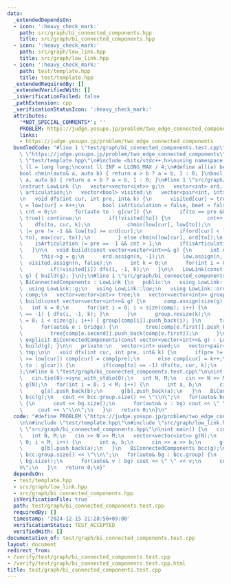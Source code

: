 ```yaml
---
data:
  _extendedDependsOn:
  - icon: ':heavy_check_mark:'
    path: src/graph/bi_connected_components.hpp
    title: src/graph/bi_connected_components.hpp
  - icon: ':heavy_check_mark:'
    path: src/graph/low_link.hpp
    title: src/graph/low_link.hpp
  - icon: ':heavy_check_mark:'
    path: test/template.hpp
    title: test/template.hpp
  _extendedRequiredBy: []
  _extendedVerifiedWith: []
  _isVerificationFailed: false
  _pathExtension: cpp
  _verificationStatusIcon: ':heavy_check_mark:'
  attributes:
    '*NOT_SPECIAL_COMMENTS*': ''
    PROBLEM: https://judge.yosupo.jp/problem/two_edge_connected_components
    links:
    - https://judge.yosupo.jp/problem/two_edge_connected_components
  bundledCode: "#line 1 \"test/graph/bi_connected_components.test.cpp\"\n#define PROBLEM\
    \ \"https://judge.yosupo.jp/problem/two_edge_connected_components\"\n\n#line 1\
    \ \"test/template.hpp\"\n#include <bits/stdc++.h>\nusing namespace std;\nusing\
    \ ll = long long;\nconst ll INF = LLONG_MAX / 4;\n#define all(a) begin(a), end(a)\n\
    bool chmin(auto& a, auto b) { return a > b ? a = b, 1 : 0; }\nbool chmax(auto&\
    \ a, auto b) { return a < b ? a = b, 1 : 0; }\n#line 1 \"src/graph/low_link.hpp\"\
    \nstruct LowLink {\n   vector<vector<int>> g;\n   vector<int> ord, low;\n   vector<int>\
    \ articulation;\n   vector<bool> visited;\n   vector<pair<int, int>> bridge;\n\
    \n   void dfs(int cur, int pre, int& k) {\n      visited[cur] = true;\n      ord[cur]\
    \ = low[cur] = k++;\n      bool isArticulation = false, beet = false;\n      int\
    \ cnt = 0;\n      for(auto to : g[cur]) {\n         if(to == pre && !exchange(beet,\
    \ true)) continue;\n         if(!visited[to]) {\n            cnt++;\n        \
    \    dfs(to, cur, k);\n            chmin(low[cur], low[to]);\n            isArticulation\
    \ |= pre != -1 && low[to] >= ord[cur];\n            if(ord[cur] < low[to]) bridge.emplace_back(min(cur,\
    \ to), max(cur, to));\n         } else chmin(low[cur], ord[to]);\n      }\n  \
    \    isArticulation |= pre == -1 && cnt > 1;\n      if(isArticulation) articulation.push_back(cur);\n\
    \   }\n\n   void build(const vector<vector<int>>& g) {\n      int n = g.size();\n\
    \      this->g = g;\n      ord.assign(n, -1);\n      low.assign(n, -1);\n    \
    \  visited.assign(n, false);\n      int k = 0;\n      for(int i = 0; i < n; i++)\n\
    \         if(!visited[i]) dfs(i, -1, k);\n   }\n\n   LowLink(const vector<vector<int>>&\
    \ g) { build(g); }\n};\n#line 1 \"src/graph/bi_connected_components.hpp\"\nstruct\
    \ BiConnectedComponents : LowLink {\n   public:\n   using LowLink::bridge;\n \
    \  using LowLink::g;\n   using LowLink::low;\n   using LowLink::ord;\n\n   vector<int>\
    \ comp;\n   vector<vector<int>> tree;\n   vector<vector<int>> group;\n\n   void\
    \ build(const vector<vector<int>>& g) {\n      comp.assign(size(g), -1);\n   \
    \   int k = 0;\n      for(int i = 0; i < size(comp); i++) {\n         if(comp[i]\
    \ == -1) { dfs(i, -1, k); }\n      }\n      group.resize(k);\n      for(int i\
    \ = 0; i < size(g); i++) { group[comp[i]].push_back(i); }\n      tree.resize(k);\n\
    \      for(auto& e : bridge) {\n         tree[comp[e.first]].push_back(comp[e.second]);\n\
    \         tree[comp[e.second]].push_back(comp[e.first]);\n      }\n   }\n\n  \
    \ explicit BiConnectedComponents(const vector<vector<int>>& g) : LowLink(g) {\
    \ build(g); }\n\n   private:\n   vector<int> used;\n   vector<pair<int, int>>\
    \ tmp;\n\n   void dfs(int cur, int pre, int& k) {\n      if(pre != -1 && ord[pre]\
    \ >= low[cur]) comp[cur] = comp[pre];\n      else comp[cur] = k++;\n      for(auto\
    \ to : g[cur]) {\n         if(comp[to] == -1) dfs(to, cur, k);\n      }\n   }\n\
    };\n#line 6 \"test/graph/bi_connected_components.test.cpp\"\n\nint main() {\n\
    \   cin.tie(0)->sync_with_stdio(0);\n   int N, M;\n   cin >> N >> M;\n   vector<vector<int>>\
    \ g(N);\n   for(int i = 0; i < M; i++) {\n      int a, b;\n      cin >> a >> b;\n\
    \      g[a].push_back(b);\n      g[b].push_back(a);\n   }\n   BiConnectedComponents\
    \ bcc(g);\n   cout << bcc.group.size() << \"\\n\";\n   for(auto& bg : bcc.group)\
    \ {\n      cout << bg.size();\n      for(auto& v : bg) cout << \" \" << v;\n \
    \     cout << \"\\n\";\n   }\n   return 0;\n}\n"
  code: "#define PROBLEM \"https://judge.yosupo.jp/problem/two_edge_connected_components\"\
    \n\n#include \"test/template.hpp\"\n#include \"src/graph/low_link.hpp\"\n#include\
    \ \"src/graph/bi_connected_components.hpp\"\n\nint main() {\n   cin.tie(0)->sync_with_stdio(0);\n\
    \   int N, M;\n   cin >> N >> M;\n   vector<vector<int>> g(N);\n   for(int i =\
    \ 0; i < M; i++) {\n      int a, b;\n      cin >> a >> b;\n      g[a].push_back(b);\n\
    \      g[b].push_back(a);\n   }\n   BiConnectedComponents bcc(g);\n   cout <<\
    \ bcc.group.size() << \"\\n\";\n   for(auto& bg : bcc.group) {\n      cout <<\
    \ bg.size();\n      for(auto& v : bg) cout << \" \" << v;\n      cout << \"\\\
    n\";\n   }\n   return 0;\n}"
  dependsOn:
  - test/template.hpp
  - src/graph/low_link.hpp
  - src/graph/bi_connected_components.hpp
  isVerificationFile: true
  path: test/graph/bi_connected_components.test.cpp
  requiredBy: []
  timestamp: '2024-12-15 21:28:50+09:00'
  verificationStatus: TEST_ACCEPTED
  verifiedWith: []
documentation_of: test/graph/bi_connected_components.test.cpp
layout: document
redirect_from:
- /verify/test/graph/bi_connected_components.test.cpp
- /verify/test/graph/bi_connected_components.test.cpp.html
title: test/graph/bi_connected_components.test.cpp
---
```

